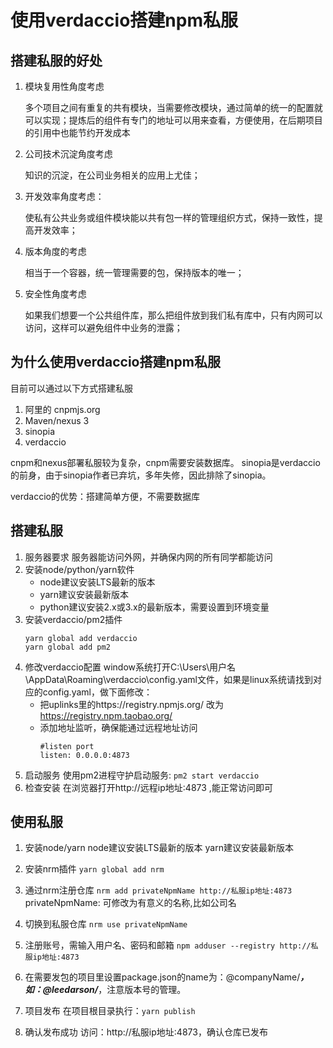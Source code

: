 # 使用verdaccio搭建npm私服

## 搭建私服的好处

1. 模块复用性角度考虑
   
   多个项目之间有重复的共有模块，当需要修改模块，通过简单的统一的配置就可以实现；提炼后的组件有专门的地址可以用来查看，方便使用，在后期项目的引用中也能节约开发成本

2. 公司技术沉淀角度考虑
   
   知识的沉淀，在公司业务相关的应用上尤佳；

3. 开发效率角度考虑：
   
   使私有公共业务或组件模块能以共有包一样的管理组织方式，保持一致性，提高开发效率；

4. 版本角度的考虑
   
   相当于一个容器，统一管理需要的包，保持版本的唯一；

5. 安全性角度考虑
   
   如果我们想要一个公共组件库，那么把组件放到我们私有库中，只有内网可以访问，这样可以避免组件中业务的泄露；

## 为什么使用verdaccio搭建npm私服

目前可以通过以下方式搭建私服

1. 阿里的 cnpmjs.org
2. Maven/nexus 3
3. sinopia
4. verdaccio

cnpm和nexus部署私服较为复杂，cnpm需要安装数据库。
sinopia是verdaccio的前身，由于sinopia作者已弃坑，多年失修，因此排除了sinopia。

verdaccio的优势：搭建简单方便，不需要数据库

## 搭建私服
1. 服务器要求
   服务器能访问外网，并确保内网的所有同学都能访问
2. 安装node/python/yarn软件
   - node建议安装LTS最新的版本
   - yarn建议安装最新版本
   - python建议安装2.x或3.x的最新版本，需要设置到环境变量
3. 安装verdaccio/pm2插件
   ```
   yarn global add verdaccio
   yarn global add pm2
   ```
4. 修改verdaccio配置
   window系统打开C:\Users\用户名\AppData\Roaming\verdaccio\config.yaml文件，如果是linux系统请找到对应的config.yaml，做下面修改：
   - 把uplinks里的https://registry.npmjs.org/ 改为 https://registry.npm.taobao.org/
   - 添加地址监听，确保能通过远程地址访问
       ```
       #listen port
       listen: 0.0.0.0:4873
       ```
5. 启动服务
   使用pm2进程守护启动服务: `pm2 start verdaccio`
6. 检查安装
   在浏览器打开http://远程ip地址:4873 ,能正常访问即可

## 使用私服
1. 安装node/yarn
	node建议安装LTS最新的版本
	yarn建议安装最新版本

2. 安装nrm插件
	`yarn global add nrm`

3. 通过nrm注册仓库
	`nrm add privateNpmName http://私服ip地址:4873`
    privateNpmName: 可修改为有意义的名称,比如公司名

4. 切换到私服仓库
	`nrm use privateNpmName`

5. 注册账号，需输入用户名、密码和邮箱
	`npm adduser --registry http://私服ip地址:4873`

6. 在需要发包的项目里设置package.json的name为：@companyName/***，如：@leedarson/***，注意版本号的管理。
	
7. 项目发布
	在项目根目录执行：`yarn publish`

8. 确认发布成功
   访问：http://私服ip地址:4873，确认仓库已发布